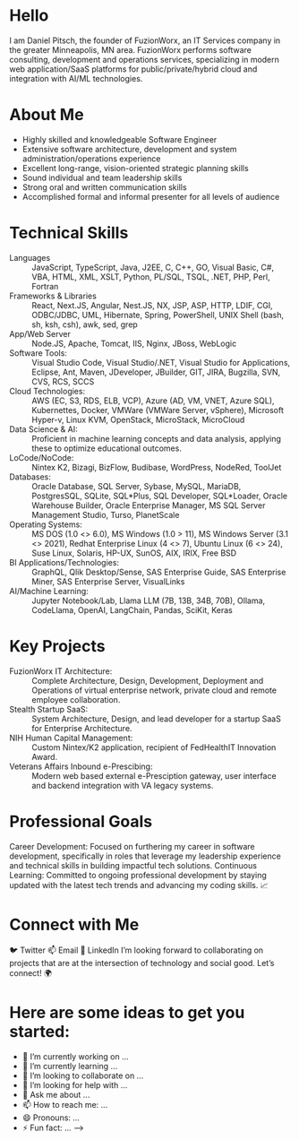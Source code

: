 # Hello
I am Daniel Pitsch, the founder of FuzionWorx, an IT Services company in the greater Minneapolis, MN area.  FuzionWorx performs software consulting, development and operations services, specializing in modern web application/SaaS platforms for public/private/hybrid cloud and integration with AI/ML technologies.

# About Me
- Highly skilled and knowledgeable Software Engineer
- Extensive software architecture, development and system administration/operations experience
- Excellent long-range, vision-oriented strategic planning skills
- Sound individual and team leadership skills
- Strong oral and written communication skills
- Accomplished formal and informal presenter for all levels of audience

# Technical Skills

<dl>
  <dt>Languages</dt>
  <dd>JavaScript, TypeScript, Java, J2EE, C, C++, GO, Visual Basic, C#, VBA, HTML, XML, XSLT, Python, PL/SQL, TSQL, .NET, PHP, Perl, Fortran</dd>
  <dt>Frameworks & Libraries</dt>
  <dd>React, Next.JS, Angular, Nest.JS, NX, JSP, ASP, HTTP, LDIF, CGI, ODBC/JDBC, UML, Hibernate, Spring, PowerShell, UNIX Shell (bash, sh, ksh, csh), awk, sed, grep</dd>
  <dt>App/Web Server</dt>
  <dd>Node.JS, Apache, Tomcat, IIS, Nginx, JBoss, WebLogic</dd>
  <dt>Software Tools:</dt>
  <dd>Visual Studio Code, Visual Studio/.NET, Visual Studio for Applications, Eclipse, Ant, Maven, JDeveloper, JBuilder, GIT, JIRA, Bugzilla, SVN, CVS, RCS, SCCS</dd>
  <dt>Cloud Technologies:</dt>
  <dd>AWS (EC, S3, RDS, ELB, VCP), Azure (AD, VM, VNET, Azure SQL), Kubernettes, Docker, VMWare (VMWare Server, vSphere), Microsoft  Hyper-v, Linux KVM, OpenStack, MicroStack, MicroCloud</dd>
  <dt>Data Science & AI:</dt>
  <dd>Proficient in machine learning concepts and data analysis, applying these to optimize educational outcomes.</dd>
  <dt>LoCode/NoCode:</dt>
  <dd>Nintex K2, Bizagi, BizFlow, Budibase, WordPress, NodeRed, ToolJet</dd>
  <dt>Databases:</dt>
  <dd>Oracle Database, SQL Server, Sybase, MySQL, MariaDB, PostgresSQL, SQLite, SQL*Plus, SQL Developer, SQL*Loader, Oracle Warehouse Builder, Oracle Enterprise Manager, MS SQL Server Management Studio, Turso, PlanetScale</dd>
  <dt>Operating Systems:</dt>
  <dd>MS DOS (1.0 <> 6.0), MS Windows (1.0 > 11), MS Windows Server (3.1 <> 2021), Redhat Enterprise Linux (4 <> 7), Ubuntu Linux (6 <> 24), Suse Linux, Solaris, HP-UX, SunOS, AIX, IRIX, Free BSD</dd>
  <dt>BI Applications/Technologies:</dt>
  <dd>GraphQL, Qlik Desktop/Sense, SAS Enterprise Guide, SAS Enterprise Miner, SAS Enterprise Server, VisualLinks</dd>
  <dt>AI/Machine Learning:</dt>
  <dd>Jupyter Notebook/Lab, Llama LLM (7B, 13B, 34B, 70B), Ollama, CodeLlama, OpenAI, LangChain, Pandas, SciKit, Keras</dd>
</dl>

# Key Projects
<dl>
<dt>FuzionWorx IT Architecture:</dt>
<dd>Complete Architecture, Design, Development, Deployment and Operations of virtual enterprise network, private cloud and remote employee collaboration.</dt>
<dt>Stealth Startup SaaS:</dt>
<dd>System Architecture, Design, and lead developer for a startup SaaS for Enterprise Architecture.</dt>
<dt>NIH Human Capital Management:</dt>
<dd>Custom Nintex/K2 application, recipient of FedHealthIT Innovation Award.</dt>
<dt>Veterans Affairs Inbound e-Prescibing:</dt>
<dd>Modern web based external e-Presciption gateway, user interface and backend integration with VA legacy systems.</dt>
</dl>

# Professional Goals
Career Development: Focused on furthering my career in software development, specifically in roles that leverage my leadership experience and technical skills in building impactful tech solutions.
Continuous Learning: Committed to ongoing professional development by staying updated with the latest tech trends and advancing my coding skills. 📈

# Connect with Me
🐦 Twitter
📫 Email
🔗 LinkedIn
I’m looking forward to collaborating on projects that are at the intersection of technology and social good. Let’s connect! 🌍

# Here are some ideas to get you started:

- 🔭 I’m currently working on ...
- 🌱 I’m currently learning ...
- 👯 I’m looking to collaborate on ...
- 🤔 I’m looking for help with ...
- 💬 Ask me about ...
- 📫 How to reach me: ...
- 😄 Pronouns: ...
- ⚡ Fun fact: ...
-->
